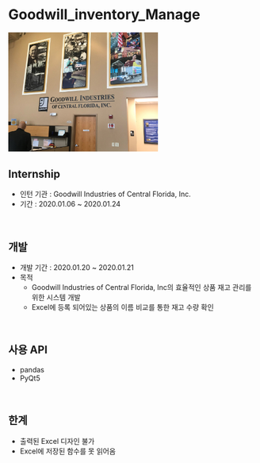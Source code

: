 # Goodwill_inventory_Manage

<img src="./images/GoodWill_.jpg" width="60%">

## Internship
- 인턴 기관 : Goodwill Industries of Central Florida, Inc.
- 기간 : 2020.01.06 ~ 2020.01.24

</br>



## 개발
- 개발 기간 : 2020.01.20 ~ 2020.01.21
- 목적 
  - Goodwill Industries of Central Florida, Inc의 효율적인 상품 재고 관리를 위한 시스템 개발
  - Excel에 등록 되어있는 상품의 이름 비교를 통한 재고 수량 확인

</br>



## 사용 API
- pandas
- PyQt5

</br>



## 한계
- 출력된 Excel 디자인 불가
- Excel에 저장된 함수를 못 읽어옴

